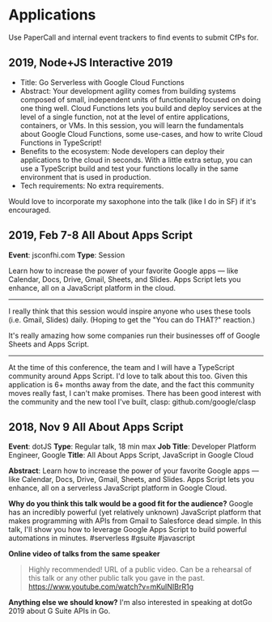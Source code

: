 # Applications

Use PaperCall and internal event trackers to find events to submit CfPs for.

## 2019, Node+JS Interactive 2019

- Title: Go Serverless with Google Cloud Functions
- Abstract: Your development agility comes from building systems composed of small, independent units of functionality focused on doing one thing well. Cloud Functions lets you build and deploy services at the level of a single function, not at the level of entire applications, containers, or VMs. In this session, you will learn the fundamentals about Google Cloud Functions, some use-cases, and how to write Cloud Functions in TypeScript!
- Benefits to the ecosystem: Node developers can deploy their applications to the cloud in seconds. With a little extra setup, you can use a TypeScript build and test your functions locally in the same environment that is used in production.
- Tech requirements: No extra requirements.

Would love to incorporate my saxophone into the talk (like I do in SF) if it's encouraged.

## 2019, Feb 7-8 All About Apps Script

**Event**: jsconfhi.com
**Type**: Session

Learn how to increase the power of your favorite Google apps — like Calendar, Docs, Drive, Gmail, Sheets, and Slides.
Apps Script lets you enhance, all on a JavaScript platform in the cloud.

---
I really think that this session would inspire anyone who uses these tools (i.e. Gmail, Slides) daily. (Hoping to get the "You can do THAT?" reaction.)

It's really amazing how some companies run their businesses off of Google Sheets and Apps Script. 

---
At the time of this conference, the team and I will have a TypeScript community around Apps Script. I'd love to talk about this too. Given this application is 6+ months away from the date, and the fact this community moves really fast, I can't make promises. There has been good interest with the community and the new tool I've built, clasp: github.com/google/clasp

## 2018, Nov 9 All About Apps Script

**Event**: dotJS
**Type**: Regular talk, 18 min max
**Job Title**: Developer Platform Engineer, Google
**Title**: All About Apps Script, JavaScript in Google Cloud

**Abstract**:
Learn how to increase the power of your favorite Google apps — like Calendar, Docs, Drive, Gmail, Sheets, and Slides. Apps Script lets you enhance, all on a serverless JavaScript platform in Google Cloud.

**Why do you think this talk would be a good fit for the audience?**
Google has an incredibly powerful (yet relatively unknown) JavaScript platform that makes programming with APIs from Gmail to Salesforce dead simple. In this talk, I'll show you how to leverage Google Apps Script to build powerful automations in minutes. #serverless #gsuite #javascript

**Online video of talks from the same speaker**
> Highly recommended! URL of a public video. Can be a rehearsal of this talk or any other public talk you gave in the past.
https://www.youtube.com/watch?v=mKuINIBrR1g

**Anything else we should know?**
I'm also interested in speaking at dotGo 2019 about G Suite APIs in Go.
